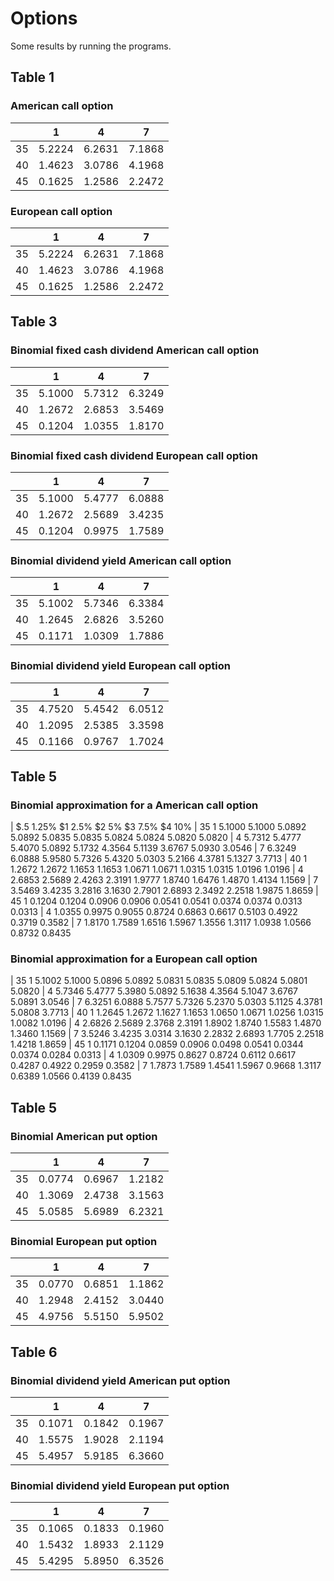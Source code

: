 # Options

Some results by running the programs.

## Table 1
### American call option 

|    | 1      | 4      | 7      |
|----|--------|--------|--------|
| 35 | 5.2224 | 6.2631 | 7.1868 |
| 40 | 1.4623 | 3.0786 | 4.1968 |
| 45 | 0.1625 | 1.2586 | 2.2472 |
 
### European call option
 
|   |	1 |	4 |	7 |
|---|---|---|---|
| 35	|   5.2224 |   6.2631  | 7.1868 |
| 40	|   1.4623 |   3.0786  |  4.1968|
| 45	|   0.1625 |   1.2586  |  2.2472|
 
## Table 3
 
### Binomial fixed cash dividend American call option
 
|		| 1 |	4 |	7 |
|---|---|---|---|
| 35	|   5.1000 |   5.7312 |   6.3249|
| 40	|   1.2672 |   2.6853 |   3.5469|
| 45	|   0.1204 |   1.0355 |   1.8170|
 
### Binomial fixed cash dividend European call option
 
|		| 1 |	4 |	7 |
|---|---|---|---|
| 35	|  5.1000   | 5.4777  |  6.0888 |
| 40	 |  1.2672 |   2.5689  |  3.4235 |
| 45	|   0.1204 |   0.9975   | 1.7589 |
 
### Binomial dividend yield American call option
 
|		| 1 |	4 |	7 |
|---|---|---|---|
| 35	 |  5.1002   | 5.7346  |  6.3384 |
| 40	 |  1.2645   | 2.6826   | 3.5260 |
| 45	  | 0.1171  |  1.0309   | 1.7886 |
 
### Binomial dividend yield European call option
 
|		| 1 |	4 |	7 |
|---|---|---|---|
| 35	 |  4.7520   | 5.4542 |   6.0512 |
| 40	  | 1.2095  |  2.5385  |  3.3598 |
| 45	  | 0.1166 |   0.9767   | 1.7024 |
 
## Table 5
 
### Binomial approximation for a American call option
 
|	$.5	   1.25%	$1	2.5%	  $2	    5%		$3	7.5%	    $4	     10%
| 35 1   5.1000    5.1000    5.0892    5.0892    5.0835    5.0835    5.0824    5.0824    5.0820    5.0820
|      4 5.7312    5.4777    5.4070    5.0892    5.1732    4.3564    5.1139    3.6767    5.0930    3.0546
|     7	6.3249    6.0888    5.9580    5.7326    5.4320    5.0303    5.2166    4.3781    5.1327    3.7713
| 40 1	1.2672    1.2672    1.1653    1.1653    1.0671    1.0671    1.0315    1.0315    1.0196    1.0196
|      4	2.6853    2.5689    2.4263    2.3191    1.9777    1.8740    1.6476    1.4870    1.4134    1.1569
|      7	3.5469    3.4235    3.2816    3.1630    2.7901    2.6893    2.3492    2.2518    1.9875    1.8659
| 45 1	0.1204    0.1204    0.0906    0.0906    0.0541    0.0541    0.0374    0.0374    0.0313    0.0313
|      4	1.0355    0.9975    0.9055    0.8724    0.6863    0.6617    0.5103    0.4922    0.3719    0.3582
|      7	1.8170    1.7589    1.6516    1.5967    1.3556    1.3117    1.0938    1.0566    0.8732    0.8435
 
### Binomial approximation for a European call option
 
| 35 1	5.1002    5.1000    5.0896    5.0892    5.0831    5.0835    5.0809    5.0824    5.0801    5.0820
|     4	5.7346    5.4777    5.3980    5.0892    5.1638    4.3564    5.1047    3.6767    5.0891    3.0546
|      7	6.3251    6.0888    5.7577    5.7326    5.2370    5.0303    5.1125    4.3781    5.0808    3.7713
| 40 1	1.2645    1.2672    1.1627    1.1653    1.0650    1.0671    1.0256    1.0315    1.0082    1.0196
|      4	2.6826    2.5689    2.3768    2.3191    1.8902    1.8740    1.5583    1.4870    1.3460    1.1569
|      7	3.5246    3.4235    3.0314    3.1630    2.2832    2.6893    1.7705    2.2518    1.4218    1.8659
| 45 1 	0.1171    0.1204    0.0859    0.0906    0.0498    0.0541    0.0344    0.0374    0.0284    0.0313
|      4	1.0309    0.9975    0.8627    0.8724    0.6112    0.6617    0.4287    0.4922    0.2959    0.3582
|      7	1.7873    1.7589    1.4541    1.5967    0.9668    1.3117    0.6389    1.0566    0.4139    0.8435
 
## Table 5
 
### Binomial American put option
 
|		| 1 |	4 |	7 |
|---|---|---|---|
| 35	 |   0.0774   | 0.6967 |   1.2182 |
| 40	  |  1.3069  |  2.4738  |  3.1563 |
| 45	   | 5.0585  |  5.6989   | 6.2321 |
 
### Binomial European put option
 
|		| 1 |	4 |	7 |
|---|---|---|---|
| 35	|   0.0770  |  0.6851 |   1.1862 |
| 40	 |  1.2948  |  2.4152  |  3.0440 |
| 45	  | 4.9756  |  5.5150   | 5.9502 |
 
## Table 6
 
### Binomial dividend yield American put option
 
|		| 1 |	4 |	7 |
|---|---|---|---|
| 35	|   0.1071   | 0.1842 |   0.1967 |
| 40	 |  1.5575  |  1.9028  |  2.1194 |
| 45	  | 5.4957 |   5.9185   | 6.3660 |
 
### Binomial dividend yield European put option

|		| 1 |	4 |	7 |
|---|---|---|---|
| 35	 |  0.1065 |   0.1833   | 0.1960 |
| 40	  | 1.5432  |  1.8933   | 2.1129 |
| 45	 |  5.4295   | 5.8950   | 6.3526 |

